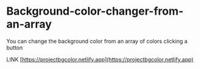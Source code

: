 # Background-color-changer-from-an-array

You can change the background color from an array of colors clicking a button

LINK [https://projectbgcolor.netlify.app](https://projectbgcolor.netlify.app)
